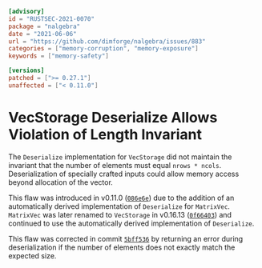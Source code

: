 ```toml
[advisory]
id = "RUSTSEC-2021-0070"
package = "nalgebra"
date = "2021-06-06"
url = "https://github.com/dimforge/nalgebra/issues/883"
categories = ["memory-corruption", "memory-exposure"]
keywords = ["memory-safety"]

[versions]
patched = [">= 0.27.1"]
unaffected = ["< 0.11.0"]
```

# VecStorage Deserialize Allows Violation of Length Invariant

The `Deserialize` implementation for `VecStorage` did not maintain the invariant that the number of elements must equal `nrows * ncols`. Deserialization of specially crafted inputs could allow memory access beyond allocation of the vector.

This flaw was introduced in v0.11.0 ([`086e6e`](https://github.com/dimforge/nalgebra/commit/086e6e719f53fecba6dadad2e953a487976387f5)) due to the addition of an automatically derived implementation of `Deserialize` for `MatrixVec`. `MatrixVec` was later renamed to `VecStorage` in v0.16.13 ([`0f66403`](https://github.com/dimforge/nalgebra/commit/0f66403cbbe9eeac15cedd8a906c0d6a3d8841f2)) and continued to use the automatically derived implementation of `Deserialize`.

This flaw was corrected in commit [`5bff536`](https://github.com/dimforge/nalgebra/commit/5bff5368bf38ddfa31416e4ae9897b163031a513) by returning an error during deserialization if the number of elements does not exactly match the expected size.
